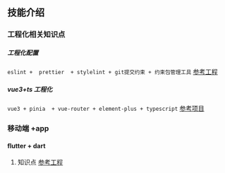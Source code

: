 ## 技能介绍

### 工程化相关知识点

##### 工程化配置

`eslint +  prettier  + stylelint + git提交约束 + 约束包管理工具`
[参考工程](https://github.com/wxStart/engineering-configuration)

##### vue3+ts 工程化
`vue3 + pinia  + vue-router + element-plus + typescript`
[参考项目](https://github.com/wxStart/vue3-mallManagement)



### 移动端 +app
#### flutter + dart
1. 知识点 [参考工程](https://github.com/wxStart/flutter-dart-zhishi)